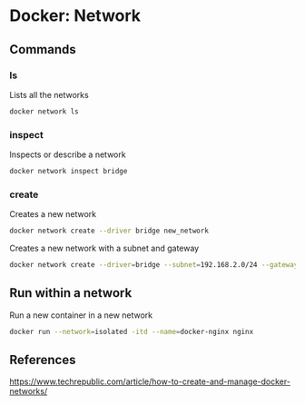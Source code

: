 # Docker: Network

## Commands

### ls

Lists all the networks

```sh
docker network ls
```

### inspect

Inspects or describe a network

```sh
docker network inspect bridge
```

### create

Creates a new network

```sh
docker network create --driver bridge new_network
```

Creates a new network with a subnet and gateway

```sh
docker network create --driver=bridge --subnet=192.168.2.0/24 --gateway=192.168.2.10 new_subnet
```

## Run within a network

Run a new container in a new network

```sh
docker run --network=isolated -itd --name=docker-nginx nginx
```

## References

https://www.techrepublic.com/article/how-to-create-and-manage-docker-networks/
